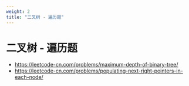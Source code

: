 ```yaml
---
weight: 2
title: "二叉树 - 遍历题"
---
```

# 二叉树 - 遍历题
- https://leetcode-cn.com/problems/maximum-depth-of-binary-tree/
- https://leetcode-cn.com/problems/populating-next-right-pointers-in-each-node/